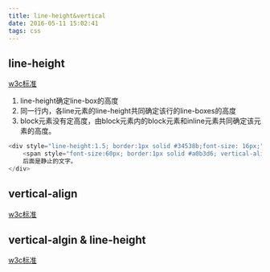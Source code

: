 ```yaml
---
title: line-height&vertical
date: 2016-05-11 15:02:41
tags: css
---
```

## line-height
[w3c标准](http://devdocs.io/css/line-height)

1. line-height确定line-box的高度
2. 同一行内，各line元素的line-height共同确定该行的line-boxes的高度
3. block元素没有定高度，由block元素内的block元素和inline元素共同确定该元素的高度。
```javascript
<div style="line-height:1.5; border:1px solid #34538b;font-size: 16px;">
    <span style="font-size:60px; border:1px solid #a0b3d6; vertical-align: baseline; line-height: 100px;">大大的文字</span>
    后面是静止的文字。
</div>
```

## vertical-align
[w3c标准](http://devdocs.io/css/vertical-align)


## vertical-algin & line-height
[w3c标准](http://www.zhangxinxu.com/wordpress/2015/08/css-deep-understand-vertical-align-and-line-height/)
